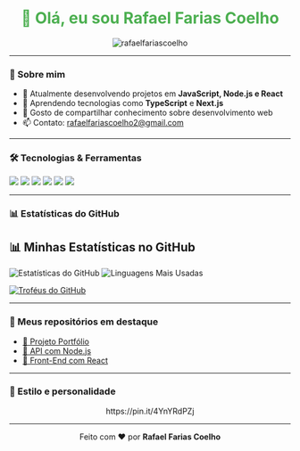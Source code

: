 <h1 align="center" style="color:#4CAF50;">👋 Olá, eu sou Rafael Farias Coelho</h1>

<p align="center">
  <img src="https://komarev.com/ghpvc/?username=rafaelfariascoelho&label=Visualiza%C3%A7%C3%B5es&color=0e75b6&style=flat" alt="rafaelfariascoelho" />
</p>

---

### 🎯 Sobre mim

- 🔭 Atualmente desenvolvendo projetos em **JavaScript, Node.js e React**
- 🌱 Aprendendo tecnologias como **TypeScript** e **Next.js**
- 💬 Gosto de compartilhar conhecimento sobre desenvolvimento web
- 📫 Contato: [rafaelfariascoelho2@gmail.com]()

---

### 🛠️ Tecnologias & Ferramentas

<p align="left">
  <img src="https://img.shields.io/badge/HTML5-E34F26?style=for-the-badge&logo=html5&logoColor=white" />
  <img src="https://img.shields.io/badge/CSS3-1572B6?style=for-the-badge&logo=css3&logoColor=white" />
  <img src="https://img.shields.io/badge/JavaScript-F7DF1E?style=for-the-badge&logo=javascript&logoColor=black" />
  <img src="https://img.shields.io/badge/Node.js-339933?style=for-the-badge&logo=nodedotjs&logoColor=white" />
  <img src="https://img.shields.io/badge/React-20232A?style=for-the-badge&logo=react&logoColor=61DAFB" />
  <img src="https://img.shields.io/badge/TypeScript-007ACC?style=for-the-badge&logo=typescript&logoColor=white" />
</p>

---

### 📊 Estatísticas do GitHub

## 📊 Minhas Estatísticas no GitHub

![Estatísticas do GitHub](https://github-readme-stats.vercel.app/api?username=SEU_USUARIO&show_icons=true&theme=radical)
![Linguagens Mais Usadas](https://github-readme-stats.vercel.app/api/top-langs/?username=SEU_USUARIO&layout=compact&theme=radical)

[![Troféus do GitHub](https://github-profile-trophy.vercel.app/?username=SEU_USUARIO&theme=darkhub)](https://github.com/ryo-ma/github-profile-trophy)


---

### 🚀 Meus repositórios em destaque

- [🔗 Projeto Portfólio](https://github.com/rafaelfariascoelho/portfolio)
- [🔗 API com Node.js](https://github.com/rafaelfariascoelho/minha-api-node)
- [🔗 Front-End com React](https://github.com/rafaelfariascoelho/react-app)

---

### 🎨 Estilo e personalidade

<p align="center">
 https://pin.it/4YnYRdPZj
</p>

---

<p align="center">
  Feito com ❤️ por <strong>Rafael Farias Coelho</strong>
</p>

